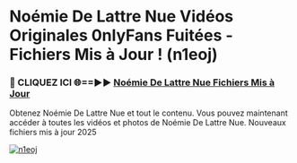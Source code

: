 # Noémie De Lattre Nue Vidéos Originales 0nlyFans Fuitées - Fichiers Mis à Jour ! (n1eoj)

<h3>🔴 CLIQUEZ ICI 🌐==►► <a href="https://tinyurl.com/2pmr4ezf" rel="nofollow">Noémie De Lattre Nue Fichiers Mis à Jour</a></h3>

Obtenez Noémie De Lattre Nue et tout le contenu. Vous pouvez maintenant accéder à toutes les vidéos et photos de Noémie De Lattre Nue. Nouveaux fichiers mis à jour 2025

[![n1eoj](https://i.imgur.com/6SNvagu.gif)](https://tinyurl.com/2pmr4ezf)
